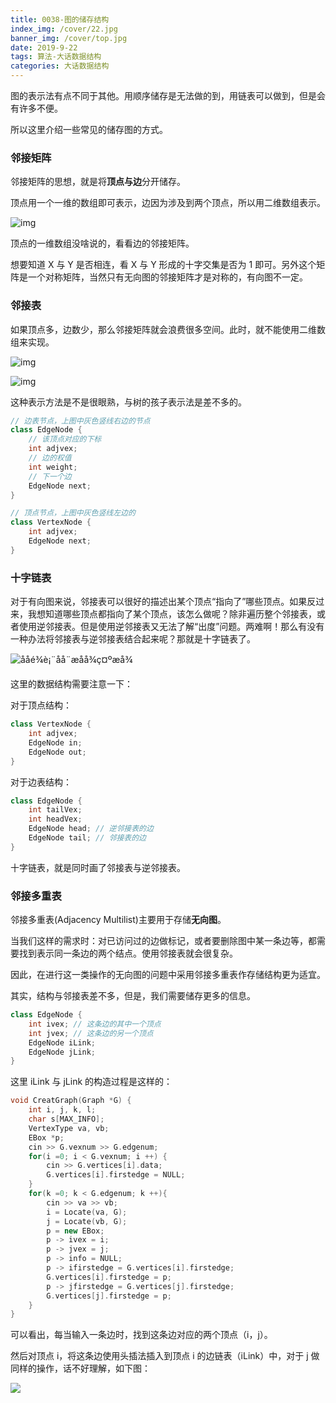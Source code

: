 ```yaml
---
title: 0038-图的储存结构
index_img: /cover/22.jpg
banner_img: /cover/top.jpg
date: 2019-9-22
tags: 算法-大话数据结构
categories: 大话数据结构
---
```




图的表示法有点不同于其他。用顺序储存是无法做的到，用链表可以做到，但是会有许多不便。

所以这里介绍一些常见的储存图的方式。



### 邻接矩阵

邻接矩阵的思想，就是将**顶点与边**分开储存。

顶点用一个一维的数组即可表示，边因为涉及到两个顶点，所以用二维数组表示。

![img](https://upload-images.jianshu.io/upload_images/11476842-a4405ad3b5377c61.png?imageMogr2/auto-orient/strip|imageView2/2/w/743/format/webp)



顶点的一维数组没啥说的，看看边的邻接矩阵。

想要知道 X 与 Y 是否相连，看 X 与 Y 形成的十字交集是否为 1 即可。另外这个矩阵是一个对称矩阵，当然只有无向图的邻接矩阵才是对称的，有向图不一定。



### 邻接表

如果顶点多，边数少，那么邻接矩阵就会浪费很多空间。此时，就不能使用二维数组来实现。

![img](http://www.ahalei.com/data/attachment/forum/201404/08/091650e0f00oqrcjcfnq93.png)

![img](http://www.ahalei.com/data/attachment/forum/201404/08/091650gyll6hbqbjyxls8s.png)

这种表示方法是不是很眼熟，与树的孩子表示法是差不多的。

```java
// 边表节点，上图中灰色竖线右边的节点
class EdgeNode {
    // 该顶点对应的下标
    int adjvex;
    // 边的权值
    int weight;
    // 下一个边
    EdgeNode next;
}

// 顶点节点，上图中灰色竖线左边的
class VertexNode {
    int adjvex;
    EdgeNode next;
}
```



### 十字链表

对于有向图来说，邻接表可以很好的描述出某个顶点“指向了”哪些顶点。如果反过来，我想知道哪些顶点都指向了某个顶点，该怎么做呢？除非遍历整个邻接表，或者使用逆邻接表。但是使用逆邻接表又无法了解“出度”问题。两难啊！那么有没有一种办法将邻接表与逆邻接表结合起来呢？那就是十字链表了。

![åå­é¾è¡¨å­å¨æåå¾ç¤ºæå¾](http://data.biancheng.net/uploads/allimg/190107/2-1Z10H11122456.gif)

这里的数据结构需要注意一下：

对于顶点结构：

```java
class VertexNode {
    int adjvex;
    EdgeNode in;
    EdgeNode out;
}
```

对于边表结构：

```java
class EdgeNode {
    int tailVex;
    int headVex;
    EdgeNode head; // 逆邻接表的边
    EdgeNode tail; // 邻接表的边
}
```

十字链表，就是同时画了邻接表与逆邻接表。



### 邻接多重表

邻接多重表(Adjacency Multilist)主要用于存储**无向图**。

当我们这样的需求时：对已访问过的边做标记，或者要删除图中某一条边等，都需要找到表示同一条边的两个结点。使用邻接表就会很复杂。

因此，在进行这一类操作的无向图的问题中采用邻接多重表作存储结构更为适宜。

其实，结构与邻接表差不多，但是，我们需要储存更多的信息。

```java
class EdgeNode {
    int ivex; // 这条边的其中一个顶点
    int jvex; // 这条边的另一个顶点
    EdgeNode iLink;
    EdgeNode jLink;
}
```

这里 iLink 与 jLink 的构造过程是这样的：

```c++
void CreatGraph(Graph *G) {
    int i, j, k, l;
    char s[MAX_INFO];
    VertexType va, vb;
    EBox *p;
    cin >> G.vexnum >> G.edgenum;
    for(i =0; i < G.vexnum; i ++) {
        cin >> G.vertices[i].data;
        G.vertices[i].firstedge = NULL;
    }
    for(k =0; k < G.edgenum; k ++){
        cin >> va >> vb;
        i = Locate(va, G);
        j = Locate(vb, G);
        p = new EBox;
        p -> ivex = i;
        p -> jvex = j;
        p -> info = NULL;
        p -> ifirstedge = G.vertices[i].firstedge;
        G.vertices[i].firstedge = p;
        p -> jfirstedge = G.vertices[j].firstedge;
        G.vertices[j].firstedge = p;
    }
}
```

可以看出，每当输入一条边时，找到这条边对应的两个顶点（i，j）。

然后对顶点 i，将这条边使用头插法插入到顶点 i 的边链表（iLink）中，对于 j 做同样的操作，话不好理解，如下图：

![](graph_1.png)

